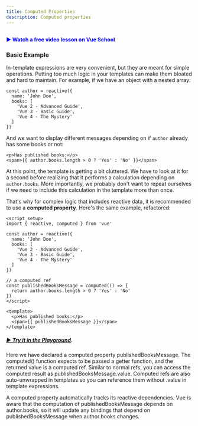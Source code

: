 ```yaml
---
title: Computed Properties
description: Computed properties
---
```


##

<a href="https://vueschool.io/lessons/vue-fundamentals-capi-computed-properties-in-vue-with-the-composition-api?friend=vuejs" target="_blank" style="display: inline-flex; align-items: center; text-decoration: none; font-weight: bolder; color: blue;">
  ▶️ Watch a free video lesson on Vue School
</a>

### Basic Example​
In-template expressions are very convenient, but they are meant for simple operations. Putting too much logic in your templates can make them bloated and hard to maintain. For example, if we have an object with a nested array:

```
const author = reactive({
  name: 'John Doe',
  books: [
    'Vue 2 - Advanced Guide',
    'Vue 3 - Basic Guide',
    'Vue 4 - The Mystery'
  ]
})
```

And we want to display different messages depending on if `author` already has some books or not:

```
<p>Has published books:</p>
<span>{{ author.books.length > 0 ? 'Yes' : 'No' }}</span>
```

At this point, the template is getting a bit cluttered. We have to look at it for a second before realizing that it performs a calculation depending on `author.books`. More importantly, we probably don't want to repeat ourselves if we need to include this calculation in the template more than once.

That's why for complex logic that includes reactive data, it is recommended to use a **computed property**. Here's the same example, refactored:

```
<script setup>
import { reactive, computed } from 'vue'

const author = reactive({
  name: 'John Doe',
  books: [
    'Vue 2 - Advanced Guide',
    'Vue 3 - Basic Guide',
    'Vue 4 - The Mystery'
  ]
})

// a computed ref
const publishedBooksMessage = computed(() => {
  return author.books.length > 0 ? 'Yes' : 'No'
})
</script>

<template>
  <p>Has published books:</p>
  <span>{{ publishedBooksMessage }}</span>
</template>
```
##### [▶️ Try it in the Playground](https://play.vuejs.org/). 

Here we have declared a computed property publishedBooksMessage. The computed() function expects to be passed a getter function, and the returned value is a computed ref. Similar to normal refs, you can access the computed result as publishedBooksMessage.value. Computed refs are also auto-unwrapped in templates so you can reference them without .value in template expressions.

A computed property automatically tracks its reactive dependencies. Vue is aware that the computation of publishedBooksMessage depends on author.books, so it will update any bindings that depend on publishedBooksMessage when author.books changes.